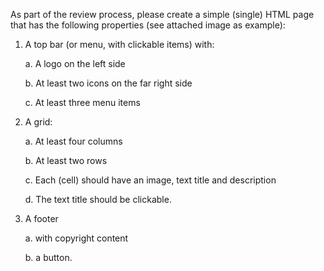 As part of the review process, please create a simple (single) HTML page that has the following properties (see attached image as example):

1. A top bar (or menu, with clickable items) with:

    a. A logo on the left side

    b. At least two icons on the far right side 

    c. At least three menu items

2. A grid:

    a. At least four columns

    b. At least two rows

    c. Each (cell) should have an image, text title and description

    d. The text title should be clickable. 

3. A footer

    a. with copyright content

    b. a button.